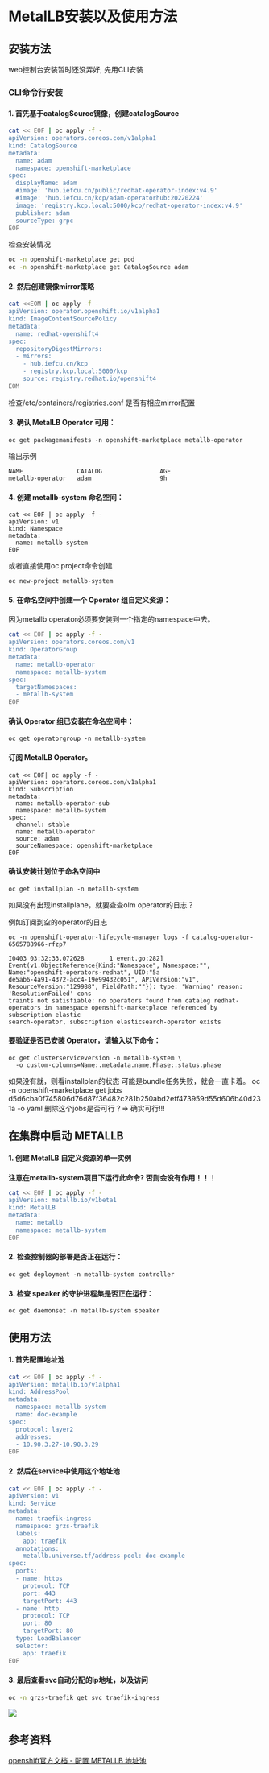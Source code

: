 # MetalLB安装以及使用方法

## 安装方法

web控制台安装暂时还没弄好, 先用CLI安装

### CLI命令行安装

#### 1. 首先基于catalogSource镜像，创建catalogSource

```bash
cat << EOF | oc apply -f -
apiVersion: operators.coreos.com/v1alpha1
kind: CatalogSource
metadata:
  name: adam
  namespace: openshift-marketplace
spec:
  displayName: adam
  #image: 'hub.iefcu.cn/public/redhat-operator-index:v4.9'
  #image: 'hub.iefcu.cn/kcp/adam-operatorhub:20220224'
  image: 'registry.kcp.local:5000/kcp/redhat-operator-index:v4.9'
  publisher: adam
  sourceType: grpc
EOF
```

检查安装情况
```bash
oc -n openshift-marketplace get pod
oc -n openshift-marketplace get CatalogSource adam
```

#### 2. 然后创建镜像mirror策略

```bash
cat <<EOM | oc apply -f -
apiVersion: operator.openshift.io/v1alpha1
kind: ImageContentSourcePolicy
metadata:
  name: redhat-openshift4
spec:
  repositoryDigestMirrors:
  - mirrors:
    - hub.iefcu.cn/kcp
    - registry.kcp.local:5000/kcp
    source: registry.redhat.io/openshift4
EOM
```

检查/etc/containers/registries.conf
是否有相应mirror配置

#### 3. 确认 MetalLB Operator 可用：

```
oc get packagemanifests -n openshift-marketplace metallb-operator
```

输出示例
```
NAME               CATALOG                AGE
metallb-operator   adam                   9h
```

#### 4. 创建 metallb-system 命名空间：

```
cat << EOF | oc apply -f -
apiVersion: v1
kind: Namespace
metadata:
  name: metallb-system
EOF
```

或者直接使用oc project命令创建
```
oc new-project metallb-system
```

#### 5. 在命名空间中创建一个 Operator 组自定义资源：

因为metallb operator必须要安装到一个指定的namespace中去。

```bash
cat << EOF | oc apply -f -
apiVersion: operators.coreos.com/v1
kind: OperatorGroup
metadata:
  name: metallb-operator
  namespace: metallb-system
spec:
  targetNamespaces:
  - metallb-system
EOF
```

#### 确认 Operator 组已安装在命名空间中：

```
oc get operatorgroup -n metallb-system
```

#### 订阅 MetalLB Operator。

```
cat << EOF| oc apply -f -
apiVersion: operators.coreos.com/v1alpha1
kind: Subscription
metadata:
  name: metallb-operator-sub
  namespace: metallb-system
spec:
  channel: stable
  name: metallb-operator
  source: adam
  sourceNamespace: openshift-marketplace
EOF
```

#### 确认安装计划位于命名空间中

```
oc get installplan -n metallb-system
```

如果没有出现installplane，就要查查olm operator的日志？

例如订阅到空的operator的日志
```
oc -n openshift-operator-lifecycle-manager logs -f catalog-operator-6565788966-rfzp7

I0403 03:32:33.072628       1 event.go:282] Event(v1.ObjectReference{Kind:"Namespace", Namespace:"", Name:"openshift-operators-redhat", UID:"5a
de5ab6-4a91-4372-acc4-19e99432c051", APIVersion:"v1", ResourceVersion:"129988", FieldPath:""}): type: 'Warning' reason: 'ResolutionFailed' cons
traints not satisfiable: no operators found from catalog redhat-operators in namespace openshift-marketplace referenced by subscription elastic
search-operator, subscription elasticsearch-operator exists
```

#### 要验证是否已安装 Operator，请输入以下命令：

```
oc get clusterserviceversion -n metallb-system \
  -o custom-columns=Name:.metadata.name,Phase:.status.phase
```

如果没有就，则看installplan的状态
可能是bundle任务失败，就会一直卡着。
oc -n openshift-marketplace get jobs d5d6cba0f745806d76d87f36482c281b250abd2eff473959d55d606b40d231a -o yaml
删除这个jobs是否可行？=> 确实可行!!!

## 在集群中启动 METALLB

#### 1. 创建 MetalLB 自定义资源的单一实例

**注意在metallb-system项目下运行此命令? 否则会没有作用！！！**
```bash
cat << EOF | oc apply -f -
apiVersion: metallb.io/v1beta1
kind: MetalLB
metadata:
  name: metallb
  namespace: metallb-system
EOF
```

#### 2. 检查控制器的部署是否正在运行：

```
oc get deployment -n metallb-system controller
```

#### 3. 检查 speaker 的守护进程集是否正在运行：

```
oc get daemonset -n metallb-system speaker
```

## 使用方法

#### 1. 首先配置地址池

```bash
cat << EOF | oc apply -f -
apiVersion: metallb.io/v1alpha1
kind: AddressPool
metadata:
  namespace: metallb-system
  name: doc-example
spec:
  protocol: layer2
  addresses:
  - 10.90.3.27-10.90.3.29
EOF
```

#### 2. 然后在service中使用这个地址池

```bash
cat << EOF | oc apply -f -
apiVersion: v1
kind: Service
metadata:
  name: traefik-ingress
  namespace: grzs-traefik
  labels:
    app: traefik
  annotations:
    metallb.universe.tf/address-pool: doc-example
spec:
  ports:
  - name: https
    protocol: TCP
    port: 443
    targetPort: 443
  - name: http
    protocol: TCP
    port: 80
    targetPort: 80
  type: LoadBalancer
  selector:
    app: traefik
EOF
```

#### 3. 最后查看svc自动分配的ip地址，以及访问

```bash
oc -n grzs-traefik get svc traefik-ingress
```

![](2022-03-01-15-41-29.png)


## 参考资料

[openshift官方文档 - 配置 METALLB 地址池](https://access.redhat.com/documentation/zh-cn/openshift_container_platform/4.9/html/networking/metallb-configure-address-pools)
